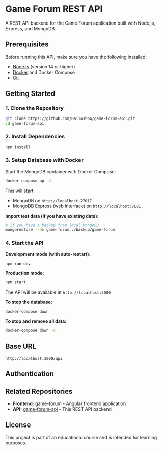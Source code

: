 # Game Forum REST API

A REST API backend for the Game Forum application built with Node.js, Express, and MongoDB.

## Prerequisites

Before running this API, make sure you have the following installed:

- [Node.js](https://nodejs.org/) (version 14 or higher)
- [Docker](https://www.docker.com/get-started) and Docker Compose
- [Git](https://git-scm.com/)

## Getting Started

### 1. Clone the Repository

```bash
git clone https://github.com/BaiToshoo/game-forum-api.git
cd game-forum-api
```

### 2. Install Dependencies

```bash
npm install
```

### 3. Setup Database with Docker

Start the MongoDB container with Docker Compose:

```bash
docker-compose up -d
```

This will start:
- MongoDB on `http://localhost:27017`
- MongoDB Express (web interface) on `http://localhost:8081`

**Import test data (if you have existing data):**

```bash
# If you have a backup from local MongoDB
mongorestore --db game-forum ./backup/game-forum
```

### 4. Start the API

**Development mode (with auto-restart):**
```bash
npm run dev
```

**Production mode:**
```bash
npm start
```

The API will be available at `http://localhost:3000`

**To stop the database:**
```bash
docker-compose down
```

**To stop and remove all data:**
```bash
docker-compose down -v
```

## Base URL

```
http://localhost:3000/api
```

## Authentication

## Related Repositories

- **Frontend:** [game-forum](https://github.com/your-username/game-forum) - Angular frontend application
- **API:** [game-forum-api](https://github.com/your-username/game-forum-api) - This REST API backend

## License

This project is part of an educational course and is intended for learning purposes.
